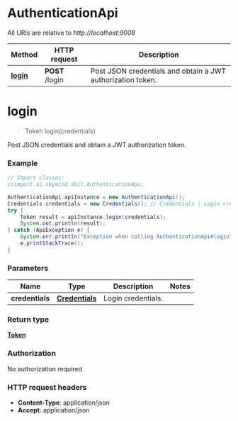 # AuthenticationApi

All URIs are relative to *http://localhost:9008*

Method | HTTP request | Description
------------- | ------------- | -------------
[**login**](AuthenticationApi.md#login) | **POST** /login | Post JSON credentials and obtain a JWT authorization token.


<a name="login"></a>
# **login**
> Token login(credentials)

Post JSON credentials and obtain a JWT authorization token.

### Example
```java
// Import classes:
//import ai.skymind.skil.AuthenticationApi;

AuthenticationApi apiInstance = new AuthenticationApi();
Credentials credentials = new Credentials(); // Credentials | Login credentials.
try {
    Token result = apiInstance.login(credentials);
    System.out.println(result);
} catch (ApiException e) {
    System.err.println("Exception when calling AuthenticationApi#login");
    e.printStackTrace();
}
```

### Parameters

Name | Type | Description  | Notes
------------- | ------------- | ------------- | -------------
 **credentials** | [**Credentials**](Credentials.md)| Login credentials. |

### Return type

[**Token**](Token.md)

### Authorization

No authorization required

### HTTP request headers

 - **Content-Type**: application/json
 - **Accept**: application/json

